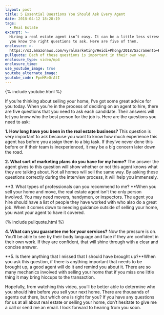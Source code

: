 ```yaml
---
layout: post
title: 5 Essential Questions You Should Ask Every Agent
date: 2018-04-12 18:28:19
tags:
  - Real Estate
excerpt: >-
  Hiring a real estate agent isn’t easy. It can be a little less stressful if
  you know the right questions to ask. Here are five of them.
enclosure: >-
  https://s3.amazonaws.com/vyralmarketing/Heidi+Phong/2018/Sacramento+Real+Estate-+5+Things+to+Ask+Your+Real+Estate+Agent.mp4
pullquote: Each of these questions is important in their own way.
enclosure_type: video/mp4
enclosure_time:
use_youtube_image: true
youtube_alternate_image:
youtube_code: FpnHReOrAtI
---
```


{% include youtube.html %}

If you’re thinking about selling your home, I’ve got some great advice for you today. When you’re in the process of deciding on an agent to hire, there are five questions that you need to ask each candidate. Their answers will let you know who the best person for the job is. Here are the questions you need to ask:

**1. How long have you been in the real estate business?** This question is very important to ask because you want to know how much experience this agent has before you assign them to a big task. If they’ve never done this before or if their team is inexperienced, it may be a big concern later down the road.

**2. What sort of marketing plans do you have for my home?** The answer the agent gives to this question will show whether or not this agent knows what they are talking about. Not all homes will sell the same way. By asking these questions correctly during the interview process, it will help you immensely.

**3. What types of professionals can you recommend to me?&nbsp;**When you sell your home and move, the real estate agent isn’t the only person involved. You may need movers, handymen, or inspectors. The agent you hire should have a list of people they have worked with who also do a great job. When it comes down to needing guidance outside of selling your home, you want your agent to have it covered.

{% include pullquote.html %}

**4. What can you guarantee me for your services?** Now the pressure is on. You’ll be able to see by their body language and face if they are confident in their own work. If they are confident, that will shine through with a clear and concise answer.

**5. Is there anything that I missed that I should have brought up?**When you ask this question, if there is anything important that needs to be brought up, a good agent will do it and remind you about it. There are so many mechanics involved with selling your home that if you miss one little thing it may bring hiccups to the transaction.

Hopefully, from watching this video, you’ll be better able to determine who you should hire before you sell your next home. There are thousands of agents out there, but which one is right for you? If you have any questions for us at all about real estate or selling your home, don’t hesitate to give me a call or send me an email. I look forward to hearing from you soon.